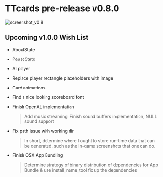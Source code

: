 # TTcards pre-release v0.8.0 #

![screenshot_v0 8](https://f.cloud.github.com/assets/1329364/896867/74f5d3d2-fae7-11e2-8f39-ed195ecf1324.png)

## Upcoming v1.0.0 Wish List ##

* AboutState
* PauseState
* AI player
* Replace player rectangle placeholders with image
* Card animations

* Find a nice looking scoreboard font

* Finish OpenAL implementation
  > Add music streaming, Finish sound buffers implementation, NULL sound support

* Fix path issue with working dir
  > In short, determine where I ought to store run-time data that can be generated, such as the in-game screenshots that one can do.

* Finish OSX App Bundling
  > Determine strategy of binary distribution of dependencies for App Bundle & use install_name_tool fix up the dependencies
